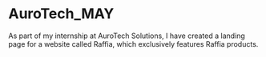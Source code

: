 # AuroTech_MAY
As part of my internship at AuroTech Solutions, I have created a landing page for a website called Raffia, which exclusively features Raffia products.
